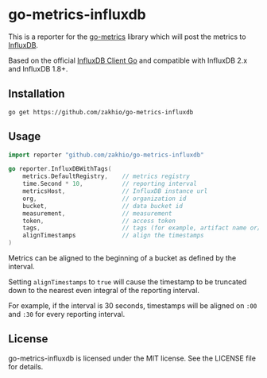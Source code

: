 go-metrics-influxdb
===================

This is a reporter for the [go-metrics](https://github.com/rcrowley/go-metrics) library which will post the metrics to [InfluxDB](https://influxdb.com/).

Based on the official [InfluxDB Client Go](https://github.com/influxdata/influxdb-client-go) and compatible with InfluxDB 2.x and InfluxDB 1.8+.

Installation
------------

```shell
go get https://github.com/zakhio/go-metrics-influxdb
```

Usage
-----

```go
import reporter "github.com/zakhio/go-metrics-influxdb"

go reporter.InfluxDBWithTags(
    metrics.DefaultRegistry,    // metrics registry
    time.Second * 10,           // reporting interval
    metricsHost,                // InfluxDB instance url
    org,                        // organization id
    bucket,                     // data bucket id
    measurement,                // measurement
    token,                      // access token
    tags,                       // tags (for example, artifact name or/and version)
    alignTimestamps             // align the timestamps
)
```

Metrics can be aligned to the beginning of a bucket as defined by the interval.

Setting `alignTimestamps` to `true` will cause the timestamp to be truncated down to the nearest even integral of the reporting interval.

For example, if the interval is 30 seconds, timestamps will be aligned on `:00` and `:30` for every reporting interval.

License
-------

go-metrics-influxdb is licensed under the MIT license. See the LICENSE file for details.
